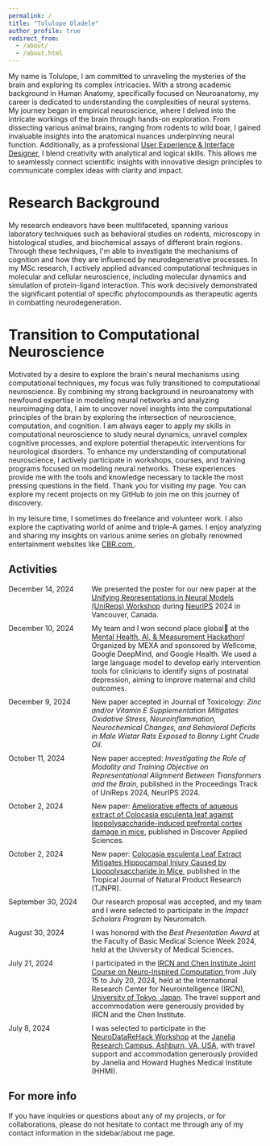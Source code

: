 ```yaml
---
permalink: /
title: "Tolulope Oladele"
author_profile: true
redirect_from: 
  - /about/
  - /about.html
---
```


My name is Tolulope, I am committed to unraveling the mysteries of the brain and exploring its complex intricacies. With a strong academic background in Human Anatomy, specifically focused on Neuroanatomy, my career is dedicated to understanding the complexities of neural systems.
My journey began in empirical neuroscience, where I delved into the intricate workings of the brain through hands-on exploration. From dissecting various animal brains, ranging from rodents to wild boar, I gained invaluable insights into the anatomical nuances underpinning neural function.
Additionally, as a professional [User Experience & Interface Designer](https://behance.net/oladeletolu), I blend creativity with analytical and logical skills. This allows me to seamlessly connect scientific insights with innovative design principles to communicate complex ideas with clarity and impact.


Research Background
======
My research endeavors have been multifaceted, spanning various laboratory techniques such as behavioral studies on rodents, microscopy in histological studies, and biochemical assays of different brain regions. Through these techniques, I'm able to investigate the mechanisms of cognition and how they are influenced by neurodegenerative processes. In my MSc research, I actively applied advanced computational techniques in molecular and cellular neuroscience, including molecular dynamics and simulation of protein-ligand interaction. This work decisively demonstrated the significant potential of specific phytocompounds as therapeutic agents in combatting neurodegeneration.

Transition to Computational Neuroscience
======
Motivated by a desire to explore the brain's neural mechanisms using computational techniques, my focus was fully transitioned to computational neuroscience. By combining my strong background in neuroanatomy with newfound expertise in modeling neural networks and analyzing neuroimaging data, I aim to uncover novel insights into the computational principles of the brain by exploring the intersection of neuroscience, computation, and cognition. I am always eager to apply my skills in computational neuroscience to study neural dynamics, unravel complex cognitive processes, and explore potential therapeutic interventions for neurological disorders.
To enhance my understanding of computational neuroscience, I actively participate in workshops, courses, and training programs focused on modeling neural networks. These experiences provide me with the tools and knowledge necessary to tackle the most pressing questions in the field. Thank you for visiting my page. You can explore my recent projects on my GitHub to join me on this journey of discovery.

In my leisure time, I sometimes do freelance and volunteer work. I also explore the captivating world of anime and triple-A games. I enjoy analyzing and sharing my insights on various anime series on globally renowned entertainment websites like <a href="https://www.cbr.com/author/tolu-oladele/" target="_blank"> CBR.com </a>.

Activities
----------

<style>
  .news-container {
    display: flex;
    justify-content: space-between;
    align-items: flex-start;
    margin-bottom: 10px;
    gap: 15px; /* Uniform gap between date and event */
  }

  .news-date {
    flex: 0 0 150px; /* Fixed width for date column */
    font-weight: normal;
  }

  .news-event {
    flex: 1; /* Flexible width for the event text */
  }

  /* Responsive Design for Mobile Screens */
  @media (max-width: 768px) {
    .news-container {
      flex-direction: column; /* Stack items vertically on smaller screens */
      gap: 5px;
    }

    .news-date {
      flex: 0;
    }
  }
</style>

<div class="news-container">
  <div class="news-date">December 14, 2024</div>
  <div class="news-event">
    We presented the poster for our new paper at the 
    <a href="https://unireps.org/2024/" target="_blank">Unifying Representations in Neural Models (UniReps) Workshop</a> during <a href="https://neurips.cc/" target="_blank">NeurIPS</a> 2024 in Vancouver, Canada.
  </div>
</div>

<div class="news-container">
  <div class="news-date">December 10, 2024</div>
  <div class="news-event">
    My team and I won second place global🎊 at the 
    <a href="https://www.linkedin.com/posts/mexacommunity_the-first-mexa-hackathon-was-a-great-success-activity-7272414149920366592-lLSM?utm_source=share&utm_medium=member_desktop" target="_blank">Mental Health, AI, & Measurement Hackathon</a>! Organized by MEXA and sponsored by Wellcome, Google DeepMind, and Google Health. We used a large language model to develop early intervention tools for clinicians to identify signs of postnatal depression, 
    aiming to improve maternal and child outcomes.
  </div>
</div>

<div class="news-container">
  <div class="news-date">December 9, 2024</div>
  <div class="news-event">
    New paper accepted in Journal of Toxicology: 
    <i>Zinc and/or Vitamin E Supplementation Mitigates Oxidative Stress, Neuroinflammation, Neurochemical Changes, and Behavioral Deficits in Male Wistar Rats Exposed to Bonny Light Crude Oil.</i>
  </div>
</div>


<div class="news-container">
  <div class="news-date">October 11, 2024</div>
  <div class="news-event">
    New paper accepted: <i>Investigating the Role of Modality and Training Objective on Representational Alignment Between Transformers and the Brain</i>, published in the Proceedings Track of UniReps 2024, NeurIPS 2024.
  </div>
</div>

<div class="news-container">
  <div class="news-date">October 2, 2024</div>
  <div class="news-event">
    New paper: <a href="http://dx.doi.org/10.1007/s42452-024-06120-9" target="_blank">Ameliorative effects of aqueous extract of Colocasia esculenta leaf against lipopolysaccharide-induced prefrontal cortex damage in mice</a>, published in Discover Applied Sciences.
  </div>
</div>

<div class="news-container">
  <div class="news-date">October 2, 2024</div>
  <div class="news-event">
    New paper: <a href="https://doi.org/10.26538/tjnpr/v8i9.28" target="_blank">Colocasia esculenta Leaf Extract Mitigates Hippocampal Injury Caused by Lipopolysaccharide in Mice</a>, published in the Tropical Journal of Natural Product Research (TJNPR).
  </div>
</div>

<div class="news-container">
  <div class="news-date">September 30, 2024</div>
  <div class="news-event">
    Our research proposal was accepted, and my team and I were selected to participate in the <i>Impact Scholars Program</i> by Neuromatch.
  </div>
</div>

<div class="news-container">
  <div class="news-date">August 30, 2024</div>
  <div class="news-event">
    I was honored with the <i>Best Presentation Award</i> at the Faculty of Basic Medical Science Week 2024, held at the University of Medical Sciences.
  </div>
</div>

<div class="news-container">
  <div class="news-date">July 21, 2024</div>
  <div class="news-event">
    I participated in the <a href="https://ircn.jp/en" target="_blank"> IRCN and Chen Institute Joint Course on Neuro-Inspired Computation </a> from July 15 to July 20, 2024, held at the International Research Center for Neurointelligence (IRCN), <a href="https://www.u-tokyo.ac.jp/en/" target="_blank"> University of Tokyo, Japan</a>. The travel support and accommodation were generously provided by IRCN and the Chen Institute.
  </div>
</div>

<div class="news-container">
  <div class="news-date">July 8, 2024</div>
  <div class="news-event">
    I was selected to participate in the <a href="https://neurodatawithoutborders.github.io/nwb_hackathons/HCK21_2024_Janelia_NDRH/" target="_blank">NeuroDataReHack Workshop</a> at the <a href="https://www.janelia.org/" target="_blank">Janelia Research Campus, Ashburn, VA, USA</a>, with travel support and accommodation generously provided by Janelia and Howard Hughes Medical Institute (HHMI).
  </div>
</div>


For more info
------
If you have inquiries or questions about any of my projects, or for collaborations, please do not hesitate to contact me through any of my contact information in the sidebar/about me page.
